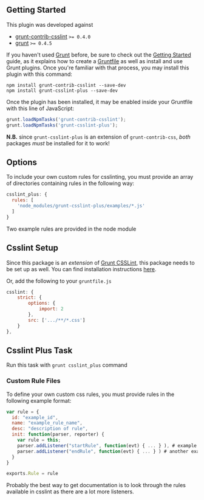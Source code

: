 ## Getting Started
This plugin was developed against
- [grunt-contrib-csslint](https://www.npmjs.com/package/grunt-contrib-csslint) ```>= 0.4.0```
- [grunt](https://www.npmjs.com/package/grunt) ```>= 0.4.5```

If you haven't used [Grunt](http://gruntjs.com/) before, be sure to check out the [Getting Started](http://gruntjs.com/getting-started) guide, as it explains how to create a [Gruntfile](http://gruntjs.com/sample-gruntfile) as well as install and use Grunt plugins. Once you're familiar with that process, you may install this plugin with this command:

```
npm install grunt-contrib-csslint --save-dev
npm install grunt-csslint-plus --save-dev
```
Once the plugin has been installed, it may be enabled inside your Gruntfile with this line of JavaScript:
```javascript
grunt.loadNpmTasks('grunt-contrib-csslint');
grunt.loadNpmTasks('grunt-csslint-plus');
```
__N.B.__ since `grunt-csslint-plus` is an extension of `grunt-contrib-css`, _both_ packages _must_ be installed for it to work!

## Options
To include your own custom rules for csslinting, you must provide an array of directories containing rules in the following way:

```javascript
csslint_plus: {
  rules: [
	'node_modules/grunt-csslint-plus/examples/*.js'
  ]
}
```
Two example rules are provided in the node module

## Csslint Setup
Since this package is an _extension_ of [Grunt CSSLint](https://www.npmjs.com/package/grunt-contrib-csslint), this package needs to be set up as well. You can find installation instructions [here](https://www.npmjs.com/package/grunt-contrib-csslint).

Or, add the following to your `gruntfile.js`

```javascript
csslint: {
    strict: {
		options: {
			import: 2
		},
		src: ['.../**/*.css']
    }
},
```

## Csslint Plus Task
Run this task with `grunt csslint_plus` command

### Custom Rule Files
To define your own custom css rules, you must provide rules in the following example format:
```javascript
var rule = {
  id: "example_id",
  name: "example_rule_name",
  desc: "description of rule",
  init: function(parser, reporter) {
	var rule = this;
	parser.addListener("startRule", function(evt) { ... } ), # example listeners
	parser.addListener("endRule", function(evt) { ... } ) # another example listener
  }
}

exports.Rule = rule
```

Probably the best way to get documentation is to look through the rules available in csslint as there are a lot more listeners.
